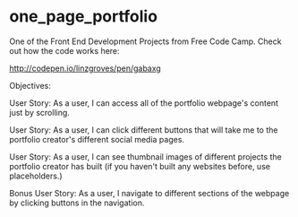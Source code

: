 # one_page_portfolio
One of the Front End Development Projects from Free Code Camp. Check out how the code works here:

http://codepen.io/linzgroves/pen/gabaxg

Objectives:

User Story: As a user, I can access all of the portfolio webpage's content just by scrolling.

User Story: As a user, I can click different buttons that will take me to the portfolio creator's different social media pages.

User Story: As a user, I can see thumbnail images of different projects the portfolio creator has built (if you haven't built any websites before, use placeholders.)

Bonus User Story: As a user, I navigate to different sections of the webpage by clicking buttons in the navigation.
